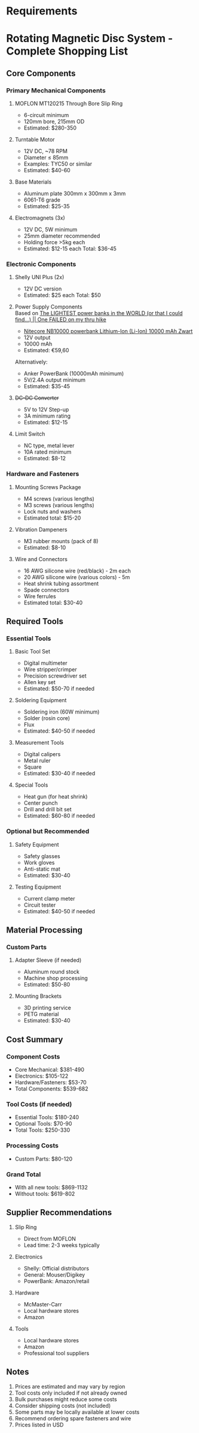 # Requirements

# Rotating Magnetic Disc System - Complete Shopping List

## Core Components

### Primary Mechanical Components
1. MOFLON MT120215 Through Bore Slip Ring
   - 6-circuit minimum
   - 120mm bore, 215mm OD
   - Estimated: $280-350

2. Turntable Motor
   - 12V DC, ~78 RPM
   - Diameter ≤ 85mm
   - Examples: TYC50 or similar
   - Estimated: $40-60

3. Base Materials
   - Aluminum plate 300mm x 300mm x 3mm
   - 6061-T6 grade
   - Estimated: $25-35

4. Electromagnets (3x)
   - 12V DC, 5W minimum
   - 25mm diameter recommended
   - Holding force >5kg each
   - Estimated: $12-15 each
   Total: $36-45

### Electronic Components
1. Shelly UNI Plus (2x)
   - 12V DC version
   - Estimated: $25 each
   Total: $50

2. Power Supply Components<br/>
   Based on [The LIGHTEST power banks in the WORLD (or that I could find…) || One FAILED on my thru hike](https://www.youtube.com/watch?v=gC5rn5lFWP0)
   - [Nitecore NB10000 powerbank Lithium-Ion (Li-Ion) 10000 mAh Zwart](https://www.amazon.nl/Nitecore-NB10000-powerbank-Lithium-Ion-Li-Ion/)
   - 12V output
   - 10000 mAh
   - Estimated: €59,60
  
   Alternatively:
   - Anker PowerBank (10000mAh minimum)
   - 5V/2.4A output minimum
   - Estimated: $35-45
   
4. ~~DC-DC Converter~~
   - 5V to 12V Step-up
   - 3A minimum rating
   - Estimated: $12-15

5. Limit Switch
   - NC type, metal lever
   - 10A rated minimum
   - Estimated: $8-12

### Hardware and Fasteners

1. Mounting Screws Package
   - M4 screws (various lengths)
   - M3 screws (various lengths)
   - Lock nuts and washers
   - Estimated total: $15-20

2. Vibration Dampeners
   - M3 rubber mounts (pack of 8)
   - Estimated: $8-10

3. Wire and Connectors
   - 16 AWG silicone wire (red/black) - 2m each
   - 20 AWG silicone wire (various colors) - 5m
   - Heat shrink tubing assortment
   - Spade connectors
   - Wire ferrules
   - Estimated total: $30-40

## Required Tools

### Essential Tools
1. Basic Tool Set
   - Digital multimeter
   - Wire stripper/crimper
   - Precision screwdriver set
   - Allen key set
   - Estimated: $50-70 if needed

2. Soldering Equipment
   - Soldering iron (60W minimum)
   - Solder (rosin core)
   - Flux
   - Estimated: $40-50 if needed

3. Measurement Tools
   - Digital calipers
   - Metal ruler
   - Square
   - Estimated: $30-40 if needed

4. Special Tools
   - Heat gun (for heat shrink)
   - Center punch
   - Drill and drill bit set
   - Estimated: $60-80 if needed

### Optional but Recommended
1. Safety Equipment
   - Safety glasses
   - Work gloves
   - Anti-static mat
   - Estimated: $30-40

2. Testing Equipment
   - Current clamp meter
   - Circuit tester
   - Estimated: $40-50 if needed

## Material Processing

### Custom Parts
1. Adapter Sleeve (if needed)
   - Aluminum round stock
   - Machine shop processing
   - Estimated: $50-80

2. Mounting Brackets
   - 3D printing service
   - PETG material
   - Estimated: $30-40

## Cost Summary

### Component Costs
- Core Mechanical: $381-490
- Electronics: $105-122
- Hardware/Fasteners: $53-70
- Total Components: $539-682

### Tool Costs (if needed)
- Essential Tools: $180-240
- Optional Tools: $70-90
- Total Tools: $250-330

### Processing Costs
- Custom Parts: $80-120

### Grand Total
- With all new tools: $869-1132
- Without tools: $619-802

## Supplier Recommendations

1. Slip Ring
   - Direct from MOFLON
   - Lead time: 2-3 weeks typically

2. Electronics
   - Shelly: Official distributors
   - General: Mouser/Digikey
   - PowerBank: Amazon/retail

3. Hardware
   - McMaster-Carr
   - Local hardware stores
   - Amazon

4. Tools
   - Local hardware stores
   - Amazon
   - Professional tool suppliers

## Notes
1. Prices are estimated and may vary by region
2. Tool costs only included if not already owned
3. Bulk purchases might reduce some costs
4. Consider shipping costs (not included)
5. Some parts may be locally available at lower costs
6. Recommend ordering spare fasteners and wire
7. Prices listed in USD

